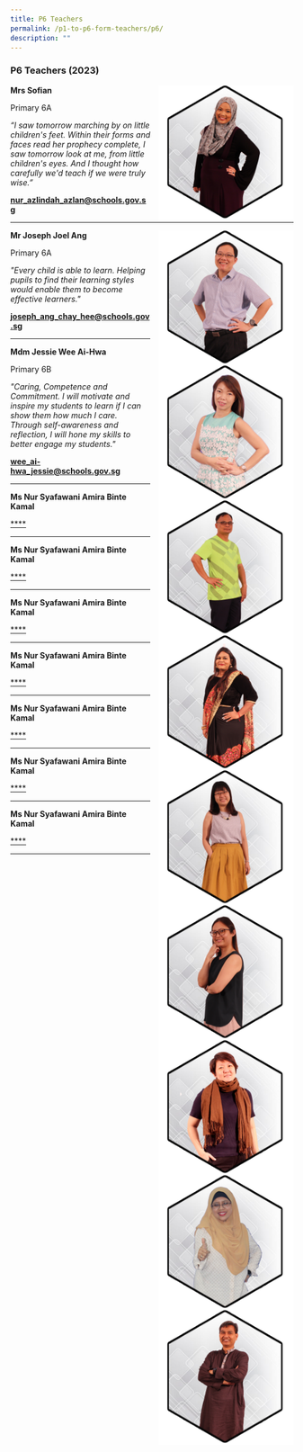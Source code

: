 ```yaml
---
title: P6 Teachers
permalink: /p1-to-p6-form-teachers/p6/
description: ""
---
```

### P6 Teachers (2023)

<img src="/images/Our Staff/02 Teacher/6A1.png" style="width:240px;height:240px;margin-left:15px;" align = "right"> **Mrs Sofian**

Primary 6A

_“I saw tomorrow marching by on little children's feet.
Within their forms and faces read her prophecy complete,
I saw tomorrow look at me, from little children's eyes.
And I thought how carefully we'd teach if we were truly wise.”_

[**nur_azlindah_azlan@schools.gov.sg**](mailto:nur_azlindah_azlan@schools.gov.sg)

* * *

<img src="/images/Our Staff/02 Teacher/6A2.png" style="width:240px;height:240px;margin-left:15px;" align = "right"> **Mr Joseph Joel Ang**

Primary 6A 

_"Every child is able to learn. Helping pupils to find their learning styles would enable them to become effective learners."_

[**joseph_ang_chay_hee@schools.gov.sg**](mailto:joseph_ang_chay_hee@schools.gov.sg)

* * *

<img src="/images/Our Staff/02 Teacher/6B1.png" style="width:240px;height:240px;margin-left:15px;" align = "right"> **Mdm Jessie Wee Ai-Hwa**

Primary 6B

_"Caring, Competence and Commitment. I will motivate and inspire my students to learn if I can show them how much I care. Through self-awareness and reflection, I will hone my skills to better engage my students."_

[**wee_ai-hwa_jessie@schools.gov.sg**](mailto:wee_ai-hwa_jessie@schools.gov.sg)

* * *

<img src="/images/Our Staff/02 Teacher/6B2.png" style="width:240px;height:240px;margin-left:15px;" align = "right"> **Ms Nur Syafawani Amira Binte Kamal**

[****](mailto:)

* * *

<img src="/images/Our Staff/02 Teacher/6C1.png" style="width:240px;height:240px;margin-left:15px;" align = "right"> **Ms Nur Syafawani Amira Binte Kamal**

[****](mailto:)

* * *

<img src="/images/Our Staff/02 Teacher/6C2.png" style="width:240px;height:240px;margin-left:15px;" align = "right"> **Ms Nur Syafawani Amira Binte Kamal**

[****](mailto:)

* * *

<img src="/images/Our Staff/02 Teacher/6D1.png" style="width:240px;height:240px;margin-left:15px;" align = "right"> **Ms Nur Syafawani Amira Binte Kamal**

[****](mailto:)

* * *

<img src="/images/Our Staff/02 Teacher/6D2.jpg" style="width:240px;height:240px;margin-left:15px;" align = "right"> **Ms Nur Syafawani Amira Binte Kamal**

[****](mailto:)

* * *

<img src="/images/Our Staff/02 Teacher/6E1.png" style="width:240px;height:240px;margin-left:15px;" align = "right"> **Ms Nur Syafawani Amira Binte Kamal**

[****](mailto:)

* * *

<img src="/images/Our Staff/02 Teacher/6E2.png" style="width:240px;height:240px;margin-left:15px;" align = "right"> **Ms Nur Syafawani Amira Binte Kamal**

[****](mailto:)

* * *